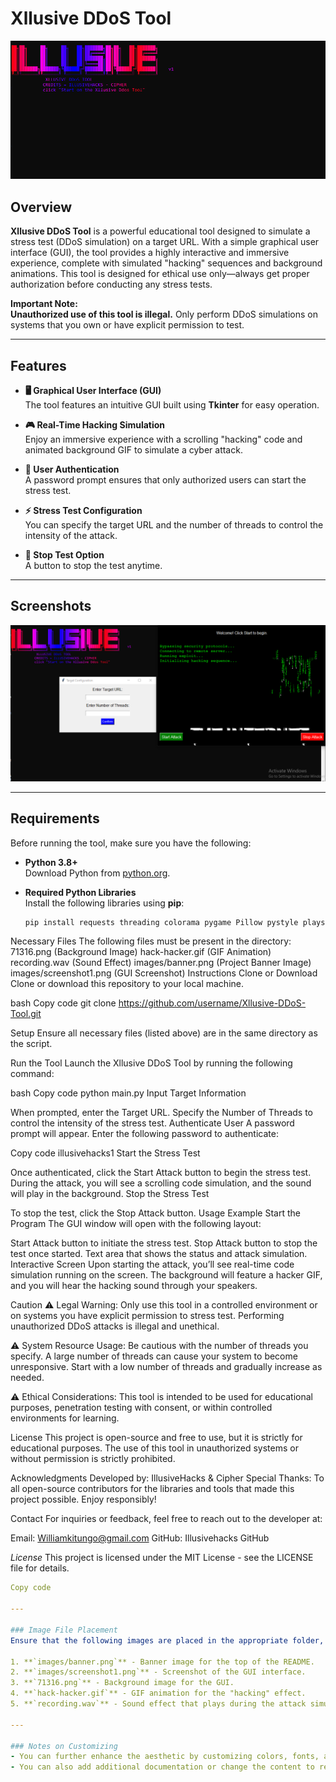 # Xllusive DDoS Tool

![Banner](banner.png)

## Overview

**Xllusive DDoS Tool** is a powerful educational tool designed to simulate a stress test (DDoS simulation) on a target URL. With a simple graphical user interface (GUI), the tool provides a highly interactive and immersive experience, complete with simulated "hacking" sequences and background animations. This tool is designed for ethical use only—always get proper authorization before conducting any stress tests.

**Important Note:**  
**Unauthorized use of this tool is illegal.** Only perform DDoS simulations on systems that you own or have explicit permission to test.

---

## Features

- **🖥️ Graphical User Interface (GUI)**  
  The tool features an intuitive GUI built using **Tkinter** for easy operation.

- **🎮 Real-Time Hacking Simulation**  
  Enjoy an immersive experience with a scrolling "hacking" code and animated background GIF to simulate a cyber attack.

- **🔐 User Authentication**  
  A password prompt ensures that only authorized users can start the stress test.

- **⚡ Stress Test Configuration**  
  You can specify the target URL and the number of threads to control the intensity of the attack.

- **🛑 Stop Test Option**  
  A button to stop the test anytime.

---

## Screenshots

![GUI Screenshot](screenshot1.png)

---

## Requirements

Before running the tool, make sure you have the following:

- **Python 3.8+**  
  Download Python from [python.org](https://www.python.org/downloads/).

- **Required Python Libraries**  
  Install the following libraries using **pip**:

  ```bash
  pip install requests threading colorama pygame Pillow pystyle playsound aiohttp multiprocess


Necessary Files
The following files must be present in the directory:
71316.png (Background Image)
hack-hacker.gif (GIF Animation)
recording.wav (Sound Effect)
images/banner.png (Project Banner Image)
images/screenshot1.png (GUI Screenshot)
Instructions
Clone or Download
Clone or download this repository to your local machine.

bash
Copy code
git clone https://github.com/username/Xllusive-DDoS-Tool.git


Setup
Ensure all necessary files (listed above) are in the same directory as the script.

Run the Tool
Launch the Xllusive DDoS Tool by running the following command:

bash
Copy code
python main.py
Input Target Information

When prompted, enter the Target URL.
Specify the Number of Threads to control the intensity of the stress test.
Authenticate User
A password prompt will appear. Enter the following password to authenticate:

Copy code
illusivehacks1
Start the Stress Test

Once authenticated, click the Start Attack button to begin the stress test.
During the attack, you will see a scrolling code simulation, and the sound will play in the background.
Stop the Stress Test

To stop the test, click the Stop Attack button.
Usage Example
Start the Program
The GUI window will open with the following layout:

Start Attack button to initiate the stress test.
Stop Attack button to stop the test once started.
Text area that shows the status and attack simulation.
Interactive Screen
Upon starting the attack, you’ll see real-time code simulation running on the screen. The background will feature a hacker GIF, and you will hear the hacking sound through your speakers.

Caution
⚠️ Legal Warning:
Only use this tool in a controlled environment or on systems you have explicit permission to stress test. Performing unauthorized DDoS attacks is illegal and unethical.

⚠️ System Resource Usage:
Be cautious with the number of threads you specify. A large number of threads can cause your system to become unresponsive. Start with a low number of threads and gradually increase as needed.

⚠️ Ethical Considerations:
This tool is intended to be used for educational purposes, penetration testing with consent, or within controlled environments for learning.

License
This project is open-source and free to use, but it is strictly for educational purposes. The use of this tool in unauthorized systems or without permission is strictly prohibited.

Acknowledgments
Developed by: IllusiveHacks & Cipher
Special Thanks: To all open-source contributors for the libraries and tools that made this project possible.
Enjoy responsibly!

Contact
For inquiries or feedback, feel free to reach out to the developer at:

Email: Williamkitungo@gmail.com
GitHub: Illusivehacks GitHub


*License*
This project is licensed under the MIT License - see the LICENSE file for details.

```yaml
Copy code

---

### Image File Placement
Ensure that the following images are placed in the appropriate folder, as mentioned in the markdown:

1. **`images/banner.png`** - Banner image for the top of the README.
2. **`images/screenshot1.png`** - Screenshot of the GUI interface.
3. **`71316.png`** - Background image for the GUI.
4. **`hack-hacker.gif`** - GIF animation for the "hacking" effect.
5. **`recording.wav`** - Sound effect that plays during the attack simulation.

---

### Notes on Customizing
- You can further enhance the aesthetic by customizing colors, fonts, and adding more images to match your project's branding.
- You can also add additional documentation or change the content to reflect new features or modifications.






